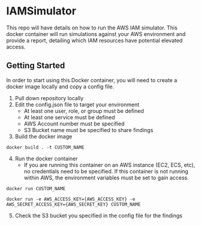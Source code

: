 # IAMSimulator
This repo will have details on how to run the AWS IAM simulator. This docker container will run simulations against your AWS environment and provide a report, detailing which IAM resources have potential elevated access. 

## Getting Started
In order to start using this Docker container, you will need to create a docker image locally and copy a config file. 

1. Pull down repository locally
2. Edit the config.json file to target your environment
    - At least one user, role, or group must be defined
    - At least one service must be defined
    - AWS Account number must be specified
    - S3 Bucket name must be specified to share findings
3. Build the docker image 

`docker build . -t CUSTOM_NAME`

4. Run the docker container
    - If you are running this container on an AWS instance (EC2, ECS, etc), no credentials need to be specified. If this container is not running within AWS, the environment variables must be set to gain access. 

`docker run CUSTOM_NAME`

`docker run -e AWS_ACCESS_KEY={AWS_ACCESS_KEY} -e AWS_SECRET_ACCESS_KEY={AWS_SECRET_KEY} CUSTOM_NAME`

5. Check the S3 bucket you specified in the config file for the findings